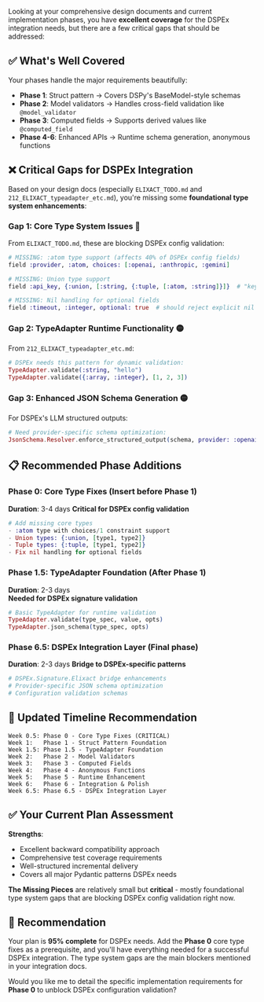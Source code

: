 Looking at your comprehensive design documents and current implementation phases, you have **excellent coverage** for the DSPEx integration needs, but there are a few critical gaps that should be addressed:

## ✅ **What's Well Covered**

Your phases handle the major requirements beautifully:

- **Phase 1**: Struct pattern → Covers DSPy's BaseModel-style schemas
- **Phase 2**: Model validators → Handles cross-field validation like `@model_validator` 
- **Phase 3**: Computed fields → Supports derived values like `@computed_field`
- **Phase 4-6**: Enhanced APIs → Runtime schema generation, anonymous functions

## ❌ **Critical Gaps for DSPEx Integration**

Based on your design docs (especially `ELIXACT_TODO.md` and `212_ELIXACT_typeadapter_etc.md`), you're missing some **foundational type system enhancements**:

### **Gap 1: Core Type System Issues** 🔴
From `ELIXACT_TODO.md`, these are blocking DSPEx config validation:

```elixir
# MISSING: :atom type support (affects 40% of DSPEx config fields)
field :provider, :atom, choices: [:openai, :anthropic, :gemini]

# MISSING: Union type support 
field :api_key, {:union, [:string, {:tuple, [:atom, :string]}]}  # "key" | {:system, "ENV_VAR"}

# MISSING: Nil handling for optional fields
field :timeout, :integer, optional: true  # should reject explicit nil
```

### **Gap 2: TypeAdapter Runtime Functionality** 🟡
From `212_ELIXACT_typeadapter_etc.md`:

```elixir
# DSPEx needs this pattern for dynamic validation:
TypeAdapter.validate(:string, "hello")
TypeAdapter.validate({:array, :integer}, [1, 2, 3])
```

### **Gap 3: Enhanced JSON Schema Generation** 🟡
For DSPEx's LLM structured outputs:

```elixir
# Need provider-specific schema optimization:
JsonSchema.Resolver.enforce_structured_output(schema, provider: :openai)
```

## 📋 **Recommended Phase Additions**

### **Phase 0: Core Type Fixes** (Insert before Phase 1)
**Duration**: 3-4 days
**Critical for DSPEx config validation**

```elixir
# Add missing core types
- :atom type with choices/1 constraint support  
- Union types: {:union, [type1, type2]}
- Tuple types: {:tuple, [type1, type2]}
- Fix nil handling for optional fields
```

### **Phase 1.5: TypeAdapter Foundation** (After Phase 1)
**Duration**: 2-3 days  
**Needed for DSPEx signature validation**

```elixir
# Basic TypeAdapter for runtime validation
TypeAdapter.validate(type_spec, value, opts)
TypeAdapter.json_schema(type_spec, opts)
```

### **Phase 6.5: DSPEx Integration Layer** (Final phase)
**Duration**: 2-3 days
**Bridge to DSPEx-specific patterns**

```elixir
# DSPEx.Signature.Elixact bridge enhancements
# Provider-specific JSON schema optimization  
# Configuration validation schemas
```

## 🎯 **Updated Timeline Recommendation**

```
Week 0.5: Phase 0 - Core Type Fixes (CRITICAL)
Week 1:   Phase 1 - Struct Pattern Foundation  
Week 1.5: Phase 1.5 - TypeAdapter Foundation
Week 2:   Phase 2 - Model Validators
Week 3:   Phase 3 - Computed Fields  
Week 4:   Phase 4 - Anonymous Functions
Week 5:   Phase 5 - Runtime Enhancement
Week 6:   Phase 6 - Integration & Polish
Week 6.5: Phase 6.5 - DSPEx Integration Layer
```

## ✅ **Your Current Plan Assessment**

**Strengths**:
- Excellent backward compatibility approach
- Comprehensive test coverage requirements  
- Well-structured incremental delivery
- Covers all major Pydantic patterns DSPEx needs

**The Missing Pieces** are relatively small but **critical** - mostly foundational type system gaps that are blocking DSPEx config validation right now.

## 🚀 **Recommendation**

Your plan is **95% complete** for DSPEx needs. Add the **Phase 0** core type fixes as a prerequisite, and you'll have everything needed for a successful DSPEx integration. The type system gaps are the main blockers mentioned in your integration docs.

Would you like me to detail the specific implementation requirements for **Phase 0** to unblock DSPEx configuration validation?
